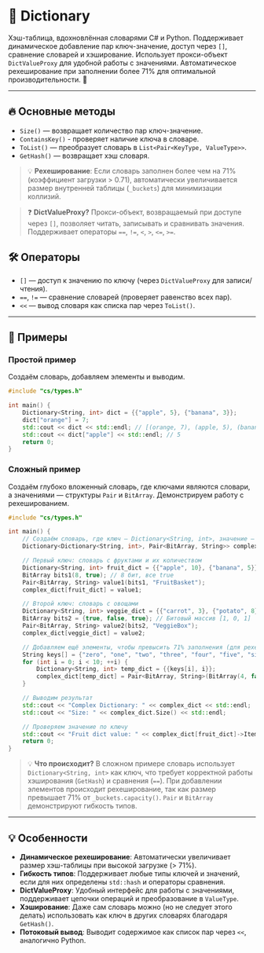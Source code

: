 # 📖 Dictionary

Хэш-таблица, вдохновлённая словарями C# и Python. Поддерживает динамическое добавление пар ключ-значение, доступ через `[]`, сравнение словарей и хэширование. Использует прокси-объект `DictValueProxy` для удобной работы с значениями. Автоматическое рехеширование при заполнении более 71% для оптимальной производительности. 🧠

---

## 🔥 Основные методы

- `Size()` — возвращает количество пар ключ-значение.
- `ContainsKey()` - проверяет наличие ключа в словаре.
- `ToList()` — преобразует словарь в `List<Pair<KeyType, ValueType>>`.
- `GetHash()` — возвращает хэш словаря.

> 💡 **Рехеширование**: Если словарь заполнен более чем на 71% (коэффициент загрузки > 0.71), автоматически увеличивается размер внутренней таблицы (`_buckets`) для минимизации коллизий.

> ❓ **DictValueProxy?** Прокси-объект, возвращаемый при доступе через `[]`, позволяет читать, записывать и сравнивать значения. Поддерживает операторы `==`, `!=`, `<`, `>`, `<=`, `>=`.


## 🛠️ Операторы

- `[]` — доступ к значению по ключу (через `DictValueProxy` для записи/чтения).
- `==`, `!=` — сравнение словарей (проверяет равенство всех пар).
- `<<` — вывод словаря как списка пар через `ToList()`.

---

## 🎯 Примеры

### Простой пример
Создаём словарь, добавляем элементы и выводим.

```c++
#include "cs/types.h"

int main() {
    Dictionary<String, int> dict = {{"apple", 5}, {"banana", 3}};
    dict["orange"] = 7;
    std::cout << dict << std::endl; // [(orange, 7), (apple, 5), (banana, 3)]
    std::cout << dict["apple"] << std::endl; // 5
    return 0;
}
```

### Сложный пример
Создаём глубоко вложенный словарь, где ключами являются словари, а значениями — структуры `Pair` и `BitArray`. Демонстрируем работу с рехешированием.

```c++
#include "cs/types.h"

int main() {
    // Создаём словарь, где ключ — Dictionary<String, int>, значение — Pair<BitArray, String>
    Dictionary<Dictionary<String, int>, Pair<BitArray, String>> complex_dict;

    // Первый ключ: словарь с фруктами и их количеством
    Dictionary<String, int> fruit_dict = {{"apple", 10}, {"banana", 5}};
    BitArray bits1(8, true); // 8 бит, все true
    Pair<BitArray, String> value1(bits1, "FruitBasket");
    complex_dict[fruit_dict] = value1;

    // Второй ключ: словарь с овощами
    Dictionary<String, int> veggie_dict = {{"carrot", 3}, {"potato", 8}};
    BitArray bits2 = {true, false, true}; // Битовый массив [1, 0, 1]
    Pair<BitArray, String> value2(bits2, "VeggieBox");
    complex_dict[veggie_dict] = value2;

    // Добавляем ещё элементы, чтобы превысить 71% заполнения (для рехеширования)
    String keys[] = {"zero", "one", "two", "three", "four", "five", "six", "seven", "eight", "nine"};
    for (int i = 0; i < 10; ++i) {
        Dictionary<String, int> temp_dict = {{keys[i], i}};
        complex_dict[temp_dict] = Pair<BitArray, String>(BitArray(4, false), String("Temp_") + keys[i]);
    }

    // Выводим результат
    std::cout << "Complex Dictionary: " << complex_dict << std::endl;
    std::cout << "Size: " << complex_dict.Size() << std::endl;

    // Проверяем значение по ключу
    std::cout << "Fruit dict value: " << complex_dict[fruit_dict]->Item2 << std::endl; // FruitBasket
    return 0;
}
```

> 💡 **Что происходит?** В сложном примере словарь использует `Dictionary<String, int>` как ключ, что требует корректной работы хэширования (`GetHash`) и сравнения (`==`). При добавлении элементов происходит рехеширование, так как размер превышает 71% от `_buckets.capacity()`. `Pair` и `BitArray` демонстрируют гибкость типов.

---

## 💡 Особенности

- **Динамическое рехеширование**: Автоматически увеличивает размер хэш-таблицы при высокой загрузке (> 71%).
- **Гибкость типов**: Поддерживает любые типы ключей и значений, если для них определены `std::hash` и операторы сравнения.
- **DictValueProxy**: Удобный интерфейс для работы с значениями, поддерживает цепочки операций и преобразование в `ValueType`.
- **Хэширование**: Даже сам словарь можно (но не следует этого делать) использовать как ключ в других словарях благодаря `GetHash()`.
- **Потоковый вывод**: Выводит содержимое как список пар через `<<`, аналогично Python.


